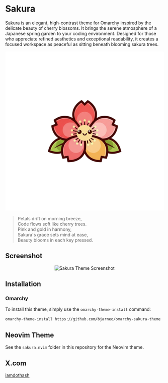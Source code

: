 # Sakura

Sakura is an elegant, high-contrast theme for Omarchy inspired by the delicate beauty of cherry blossoms. It brings the serene atmosphere of a Japanese spring garden to your coding environment. Designed for those who appreciate refined aesthetics and exceptional readability, it creates a focused workspace as peaceful as sitting beneath blooming sakura trees.

<p align="center">
  <img src="logo.png" alt="Sakura Logo">
</p>

> Petals drift on morning breeze,  
> Code flows soft like cherry trees.  
> Pink and gold in harmony,  
> Sakura's grace sets mind at ease,  
> Beauty blooms in each key pressed.  

## Screenshot

<p align="center">
  <img src="theme.png" alt="Sakura Theme Screenshot">
</p>

## Installation

### Omarchy

To install this theme, simply use the `omarchy-theme-install` command:

```bash
omarchy-theme-install https://github.com/bjarneo/omarchy-sakura-theme
```


## Neovim Theme
See the `sakura.nvim` folder in this repository for the Neovim theme.

## X.com
[iamdothash](https://x.com/iamdothash)
